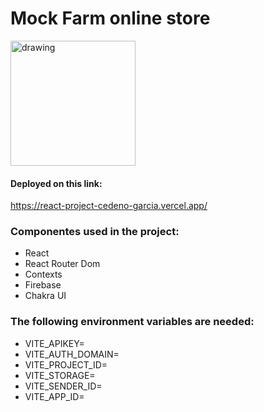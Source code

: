 # Mock Farm online store

<img src="https://res.cloudinary.com/drpr6euyz/image/upload/v1711202743/ecommerce-react/stardew_icon_pfcm3k.png" alt="drawing" width="200"/>

#### Deployed on this link:

https://react-project-cedeno-garcia.vercel.app/

### Componentes used in the project:

- React
- React Router Dom
- Contexts
- Firebase
- Chakra UI

### The following environment variables are needed:

- VITE_APIKEY=
- VITE_AUTH_DOMAIN=
- VITE_PROJECT_ID=
- VITE_STORAGE=
- VITE_SENDER_ID=
- VITE_APP_ID=
